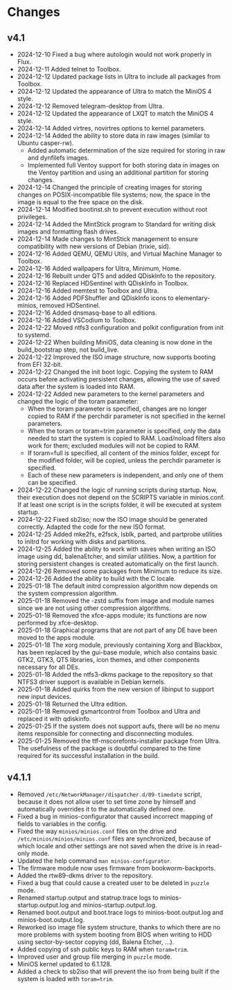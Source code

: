 # Changes

## v4.1
- 2024-12-10 Fixed a bug where autologin would not work properly in Flux.
- 2024-12-11 Added telnet to Toolbox.
- 2024-12-12 Updated package lists in Ultra to include all packages from Toolbox.
- 2024-12-12 Updated the appearance of Ultra to match the MiniOS 4 style.
- 2024-12-12 Removed telegram-desktop from Ultra.
- 2024-12-12 Updated the appearance of LXQT to match the MiniOS 4 style.
- 2024-12-14 Added virtres, novirtres options to kernel parameters.
- 2024-12-14 Added the ability to store data in raw images (similar to Ubuntu casper-rw).
    - Added automatic determination of the size required for storing in raw and dynfilefs images.
    - Implemented full Ventoy support for both storing data in images on the Ventoy partition and using an additional partition for storing changes.
- 2024-12-14 Changed the principle of creating images for storing changes on POSIX-incompatible file systems; now, the space in the image is equal to the free space on the disk.
- 2024-12-14 Modified bootinst.sh to prevent execution without root privileges.
- 2024-12-14 Added the MintStick program to Standard for writing disk images and formatting flash drives.
- 2024-12-14 Made changes to MintStick management to ensure compatibility with new versions of Debian (trixie, sid).
- 2024-12-16 Added QEMU, QEMU Utils, and Virtual Machine Manager to Toolbox.
- 2024-12-16 Added wallpapers for Ultra, Minimum, Home.
- 2024-12-16 Rebuilt under QT5 and added QDiskInfo to the repository.
- 2024-12-16 Replaced HDSentinel with QDiskInfo in Toolbox.
- 2024-12-16 Added memtest to Toolbox and Ultra.
- 2024-12-16 Added PDFShuffler and QDiskInfo icons to elementary-minios, removed HDSentinel.
- 2024-12-16 Added dnsmasq-base to all editions.
- 2024-12-16 Added VSCodium to Toolbox.
- 2024-12-22 Moved ntfs3 configuration and polkit configuration from init to systemd.
- 2024-12-22 When building MiniOS, data cleaning is now done in the build_bootstrap step, not build_live.
- 2024-12-22 Improved the ISO image structure, now supports booting from EFI 32-bit.
- 2024-12-22 Changed the init boot logic. Copying the system to RAM occurs before activating persistent changes, allowing the use of saved data after the system is loaded into RAM.
- 2024-12-22 Added new parameters to the kernel parameters and changed the logic of the toram parameter:
    - When the toram parameter is specified, changes are no longer copied to RAM if the perchdir parameter is not specified in the kernel parameters.
    - When the toram or toram=trim parameter is specified, only the data needed to start the system is copied to RAM. Load/noload filters also work for them; excluded modules will not be copied to RAM.
    - If toram=full is specified, all content of the minios folder, except for the modified folder, will be copied, unless the perchdir parameter is specified.
    - Each of these new parameters is independent, and only one of them can be specified.
- 2024-12-22 Changed the logic of running scripts during startup. Now, their execution does not depend on the SCRIPTS variable in minios.conf. If at least one script is in the scripts folder, it will be executed at system startup.
- 2024-12-22 Fixed sb2iso; now the ISO image should be generated correctly. Adapted the code for the new ISO format.
- 2024-12-25 Added mke2fs, e2fsck, lsblk, parted, and partprobe utilities to initrd for working with disks and partitions.
- 2024-12-25 Added the ability to work with saves when writing an ISO image using dd, balenaEtcher, and similar utilities. Now, a partition for storing persistent changes is created automatically on the first launch.
- 2024-12-26 Removed some packages from Minimum to reduce its size.
- 2024-12-26 Added the ability to build with the C locale.
- 2025-01-18 The default initrd compression algorithm now depends on the system compression algorithm.
- 2025-01-18 Removed the -zstd suffix from image and module names since we are not using other compression algorithms.
- 2025-01-18 Removed the xfce-apps module; its functions are now performed by xfce-desktop.
- 2025-01-18 Graphical programs that are not part of any DE have been moved to the apps module.
- 2025-01-18 The xorg module, previously containing Xorg and Blackbox, has been replaced by the gui-base module, which also contains basic GTK2, GTK3, QT5 libraries, icon themes, and other components necessary for all DEs.
- 2025-01-18 Added the ntfs3-dkms package to the repository so that NTFS3 driver support is available in Debian kernels.
- 2025-01-18 Added quirks from the new version of libinput to support new input devices.
- 2025-01-18 Returned the Ultra edition.
- 2025-01-18 Removed gsmartcontrol from Toolbox and Ultra and replaced it with qdiskinfo.
- 2025-01-25 If the system does not support aufs, there will be no menu items responsible for connecting and disconnecting modules.
- 2025-01-25 Removed the ttf-mscorefonts-installer package from Ultra. The usefulness of the package is doubtful compared to the time required for its successful installation in the build.

## v4.1.1
- Removed `/etc/NetworkManager/dispatcher.d/09-timedate` script, because it does not allow user to set time zone by himself and automatically overrides it to the automatically defined one.
- Fixed a bug in minios-configurator that caused incorrect mapping of fields to variables in the config.
- Fixed the way `minios/minios.conf` files on the drive and `/etc/minios/minios/minios.conf` files are synchronized, because of which locale and other settings are not saved when the drive is in read-only mode.
- Updated the help command `man minios-configurator`.
- The firmware module now uses firmware from bookworm-backports.
- Added the rtw89-dkms driver to the repository.
- Fixed a bug that could cause a created user to be deleted in `puzzle` mode.
- Renamed startup.output and statrup.trace logs to minios-startup.output.log and minios-startup.output.log.
- Renamed boot.output and boot.trace logs to minios-boot.output.log and minios-boot.output.log.
- Reworked iso image file system structure, thanks to which there are no more problems with system booting from BIOS when writing to HDD using sector-by-sector copying (dd, Balena Etcher, ...).
- Added copying of ssh public keys to RAM when `toram=trim`.
- Improved user and group file merging in `puzzle` mode.
- MiniOS kernel updated to 6.1.128.
- Added a check to sb2iso that will prevent the iso from being built if the system is loaded with `toram=trim`.